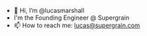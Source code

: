 - 👋 Hi, I’m @lucasmarshall
- I'm the Founding Engineer @ Supergrain
- 📫 How to reach me: lucas@supergrain.com

<!---
lucasmarshall/lucasmarshall is a ✨ special ✨ repository because its `README.md` (this file) appears on your GitHub profile.
You can click the Preview link to take a look at your changes.
--->
